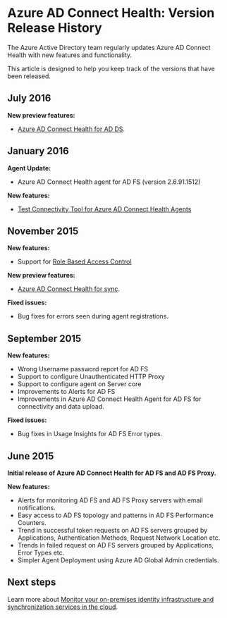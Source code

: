 <properties 
	pageTitle="Azure AD Connect Health Version History" 
	description="This document describes the releases for Azure AD Connect Health and what has been included in those releases." 
	services="active-directory" 
	documentationCenter="" 
	authors="billmath" 
	manager="stevenpo" 
	editor="curtand"/>

<tags 
	ms.service="active-directory" 
	ms.workload="identity" 
	ms.tgt_pltfrm="na" 
	ms.devlang="na" 
	ms.topic="article" 
	ms.date="07/14/2016" 
	ms.author="billmath"/>

# Azure AD Connect Health: Version Release History

The Azure Active Directory team regularly updates Azure AD Connect Health with new features and functionality. 

This article is designed to help you keep track of the versions that have been released.


## July 2016

**New preview features:**

- [Azure AD Connect Health for AD DS](active-directory-aadconnect-health-adds.md).


## January 2016


**Agent Update:**

- Azure AD Connect Health agent for AD FS (version 2.6.91.1512)


**New features:**

- [Test Connectivity Tool for Azure AD Connect Health Agents](active-directory-aadconnect-health-agent-install.md#test-connectivity-to-azure-ad-connect-health-service)


## November 2015


**New features:**

- Support for [Role Based Access Control](active-directory-aadconnect-health-operations.md#manage-access-with-role-based-access-control)


**New preview features:**

- [Azure AD Connect Health for sync](active-directory-aadconnect-health-sync.md).

**Fixed issues:**

- Bug fixes for errors seen during agent registrations. 

## September 2015

**New features:**

- Wrong Username password report for AD FS 
- Support to configure Unauthenticated HTTP Proxy 
- Support to configure agent on Server core
- Improvements to Alerts for AD FS 
- Improvements in Azure AD Connect Health Agent for AD FS for connectivity and data upload. 


**Fixed issues:**

- Bug fixes in Usage Insights for AD FS Error types. 


## June 2015

**Initial release of Azure AD Connect Health for AD FS and AD FS Proxy.**

**New features:**

- Alerts for monitoring AD FS and AD FS Proxy servers with email notifications. 
- Easy access to AD FS topology and patterns in AD FS Performance Counters. 
- Trend in successful token requests on AD FS servers grouped by Applications, Authentication Methods, Request Network Location etc. 
- Trends in failed request on AD FS servers grouped by Applications, Error Types etc.
- Simpler Agent Deployment using Azure AD Global Admin credentials.  




## Next steps
Learn more about [Monitor your on-premises identity infrastructure and synchronization services in the cloud](active-directory-aadconnect-health.md).

